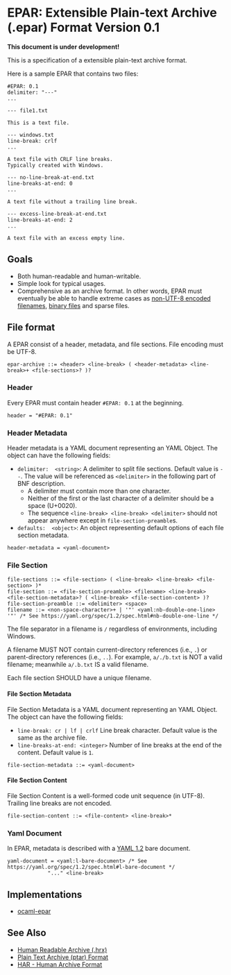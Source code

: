 # EPAR: Extensible Plain-text Archive (.epar) Format Version 0.1

**This document is under development!**

This is a specification of a extensible plain-text archive format.

Here is a sample EPAR that contains two files:

```epar
#EPAR: 0.1
delimiter: "---"
...

--- file1.txt

This is a text file.

--- windows.txt
line-break: crlf
...

A text file with CRLF line breaks.
Typically created with Windows.

--- no-line-break-at-end.txt
line-breaks-at-end: 0
...

A text file without a trailing line break.

--- excess-line-break-at-end.txt
line-breaks-at-end: 2
...

A text file with an excess empty line.
```

## Goals

- Both human-readable and human-writable.
- Simple look for typical usages.
- Comprehensive as an archive format. In other words, EPAR must eventually be able to handle extreme cases as [non-UTF-8 encoded filenames](https://github.com/na4zagin3/epar/issues/4), [binary files](https://github.com/na4zagin3/epar/issues/2) and sparse files.

## File format

A EPAR consist of a header, metadata, and file sections.
File encoding must be UTF-8.

```bnf
epar-archive ::= <header> <line-break> ( <header-metadata> <line-break>+ <file-sections>? )?
```

### Header

Every EPAR must contain header `#EPAR: 0.1` at the beginning.

```bnf
header = "#EPAR: 0.1"
```

### Header Metadata

Header metadata is a YAML document representing an YAML Object.
The object can have the following fields:

- `delimiter:  <string>`: A delimiter to split file sections. Default value is `--`. The value will be referenced as `<delimiter>` in the following part of BNF description.
    - A delimiter must contain more than one character.
    - Neither of the first or the last character of a delimiter should be a space (U+0020).
    - The sequence `<line-break> <line-break> <delimiter>` should not appear anywhere except in `file-section-preamble`s.
- `defaults:  <object>`: An object representing default options of each file section metadata.

```bnf
header-metadata = <yaml-document>
```


### File Section

```bnf
file-sections ::= <file-section> ( <line-break> <line-break> <file-section> )*
file-section ::= <file-section-preamble> <filename> <line-break> <file-section-metadata>? ( <line-break> <file-section-content> )?
file-section-preamble ::= <delimiter> <space>
filename ::= <non-space-character>+ | '"' <yaml:nb-double-one-line> '"' /* See https://yaml.org/spec/1.2/spec.html#nb-double-one-line */
```

The file separator in a filename is `/` regardless of environments, including Windows.

A filename MUST NOT contain current-directory references (i.e., `.`) or parent-directory references (i.e., `..`).  For example, `a/./b.txt` is NOT a valid filename; meanwhile `a/.b.txt` IS a valid filename.

Each file section SHOULD have a unique filename.

#### File Section Metadata

File Section Metadata is a YAML document representing an YAML Object.
The object can have the following fields:

- `line-break: cr | lf | crlf` Line break character. Default value is the same as the archive file.
- `line-breaks-at-end: <integer>` Number of line breaks at the end of the content. Default value is `1`.

```bnf
file-section-metadata ::= <yaml-document>
```

#### File Section Content

File Section Content is a well-formed code unit sequence (in UTF-8).
Trailing line breaks are not encoded.

```bnf
file-section-content ::= <file-content> <line-break>*
```

### Yaml Document

In EPAR, metadata is described with a [YAML 1.2](https://yaml.org/spec/1.2/spec.html) bare document.

```bnf
yaml-document = <yaml:l-bare-document> /* See https://yaml.org/spec/1.2/spec.html#l-bare-document */
             "..." <line-break>
```

## Implementations

- [ocaml-epar](https://github.com/na4zagin3/ocaml-epar)

## See Also
- [Human Readable Archive (.hrx)](https://github.com/google/hrx)
- [Plain Text Archive (ptar) Format](https://github.com/jtvaughan/ptar)
- [HAR - Human Archive Format](https://github.com/marler8997/har)
